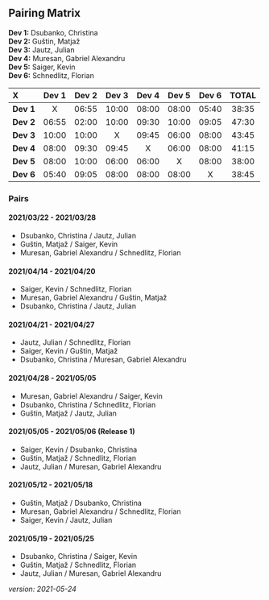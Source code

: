 ## Pairing Matrix


**Dev 1:** Dsubanko, Christina\
**Dev 2:** Guštin, Matjaž\
**Dev 3:** Jautz, Julian \
**Dev 4:** Muresan, Gabriel Alexandru\
**Dev 5:** Saiger, Kevin\
**Dev 6:** Schnedlitz, Florian

| X           | Dev 1       | Dev 2       | Dev 3       | Dev 4   	  | Dev 5       | Dev 6       | TOTAL |
| :---        |    :----:   |    :----:   |    :----:   |    :----:   |    :----:   |    :----:   | :---: |
| **Dev 1**   | X           | 06:55       | 10:00       | 08:00       | 08:00       | 05:40       | 38:35 |
| **Dev 2**   | 06:55       | 02:00       | 10:00       | 09:30       | 10:00       | 09:05       | 47:30 |
| **Dev 3**   | 10:00       | 10:00       | X           | 09:45       | 06:00       | 08:00       | 43:45 |
| **Dev 4**   | 08:00       | 09:30       | 09:45       | X           | 06:00       | 08:00       | 41:15 |
| **Dev 5**   | 08:00       | 10:00       | 06:00       | 06:00       | X           | 08:00       | 38:00 |
| **Dev 6**   | 05:40       | 09:05       | 08:00       | 08:00       | 08:00       | X           | 38:45 |


### Pairs

#### 2021/03/22 - 2021/03/28
- Dsubanko, Christina / Jautz, Julian
- Guštin, Matjaž / Saiger, Kevin
- Muresan, Gabriel Alexandru / Schnedlitz, Florian

#### 2021/04/14 - 2021/04/20
- Saiger, Kevin / Schnedlitz, Florian
- Muresan, Gabriel Alexandru / Guštin, Matjaž
- Dsubanko, Christina / Jautz, Julian

#### 2021/04/21 - 2021/04/27

- Jautz, Julian / Schnedlitz, Florian
- Saiger, Kevin / Guštin, Matjaž
- Dsubanko, Christina / Muresan, Gabriel Alexandru

#### 2021/04/28 - 2021/05/05

- Muresan, Gabriel Alexandru / Saiger, Kevin
- Dsubanko, Christina / Schnedlitz, Florian
- Guštin, Matjaž / Jautz, Julian

#### 2021/05/05 - 2021/05/06 (Release 1)

- Saiger, Kevin / Dsubanko, Christina
- Guštin, Matjaž / Schnedlitz, Florian
- Jautz, Julian / Muresan, Gabriel Alexandru

#### 2021/05/12 - 2021/05/18

- Guštin, Matjaž / Dsubanko, Christina 
- Muresan, Gabriel Alexandru / Schnedlitz, Florian
- Saiger, Kevin / Jautz, Julian 

#### 2021/05/19 - 2021/05/25

- Dsubanko, Christina / Saiger, Kevin
- Guštin, Matjaž / Schnedlitz, Florian
- Jautz, Julian / Muresan, Gabriel Alexandru

*version: 2021-05-24*
